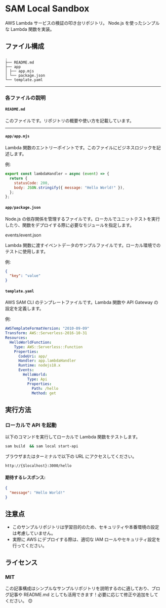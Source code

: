 # SAM Local Sandbox

AWS Lambda サービスの検証の叩き台リポジトリ。
Node.js を使ったシンプルな Lambda 関数を実装。

## ファイル構成

```plaintext
.
├── README.md
├── app
│ ├── app.mjs
│ └── package.json
└── template.yaml
```

---

### 各ファイルの説明

#### `README.md`

このファイルです。リポジトリの概要や使い方を記載しています。

---

#### `app/app.mjs`

Lambda 関数のエントリーポイントです。このファイルにビジネスロジックを記述します。

例:

```javascript
export const lambdaHandler = async (event) => {
  return {
    statusCode: 200,
    body: JSON.stringify({ message: "Hello World!" }),
  };
};
```

#### `app/package.json`

Node.js の依存関係を管理するファイルです。ローカルでユニットテストを実行したり、関数をデプロイする際に必要なモジュールを指定します。

events/event.json

Lambda 関数に渡すイベントデータのサンプルファイルです。ローカル環境でのテストに使用します。

例:

```json
{
  "key": "value"
}
```

#### `template.yaml`

AWS SAM CLI のテンプレートファイルです。Lambda 関数や API Gateway の設定を定義します。

例:

```yaml
AWSTemplateFormatVersion: "2010-09-09"
Transform: AWS::Serverless-2016-10-31
Resources:
  HelloWorldFunction:
    Type: AWS::Serverless::Function
    Properties:
      CodeUri: app/
      Handler: app.lambdaHandler
      Runtime: nodejs18.x
      Events:
        HelloWorld:
          Type: Api
          Properties:
            Path: /hello
            Method: get
```

## 実行方法

### ローカルで API を起動

以下のコマンドを実行してローカルで Lambda 関数をテストします。

```bash
sam build  && sam local start-api
```

ブラウザまたはターミナルで以下の URL にアクセスしてください。

```
http://{$localhost}:3000/hello
```

#### 期待するレスポンス:

```json
{
  "message": "Hello World!"
}
```

## 注意点

- このサンプルリポジトリは学習目的のため、セキュリティや本番環境の設定は考慮していません。
- 実際に AWS にデプロイする際は、適切な IAM ロールやセキュリティ設定を行ってください。

## ライセンス

### MIT

この記事構成はシンプルなサンプルリポジトリを説明するのに適しており、ブログ記事や README.md としても活用できます！必要に応じて修正や追加をしてください。 😊
